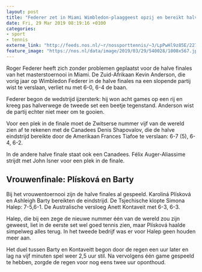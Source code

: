 ```yaml
---
layout: post
title: "Federer zet in Miami Wimbledon-plaaggeest opzij en bereikt halve finales"
date: Fri, 29 Mar 2019 08:19:16 +0100
categories: 
- sport 
- tennis 
externe_link: "http://feeds.nos.nl/~r/nossporttennis/~3/LpPwHl9z85E/2278059"
feature_image: "https://nos.nl/data/image/2019/03/29/540028/1008x567.jpg"
---
```


<p>Roger Federer heeft zich zonder problemen geplaatst voor de halve finales van het masterstoernooi in Miami. De Zuid-Afrikaan Kevin Anderson, die vorig jaar op Wimbledon Federer in de halve finales na een slopende partij wist te verslaan, verliet nu met 6-0, 6-4 de baan.</p>
<p>Federer begon de wedstrijd ijzersterk: hij won acht games op een rij en kreeg pas halverwege de tweede set een beetje tegenstand. Anderson wist de partij echter niet meer om te gooien.</p>
<p>Voor een plek in de finale moet de Zwitserse nummer vijf van de wereld zien af te rekenen met de Canadees Denis Shapovalov, die de halve eindstrijd bereikte door de Amerikaan Frances Tiafoe te verslaan: 6-7 (5), 6-4, 6-2.</p>
<p>In de andere halve finale staat ook een Canadees. Félix Auger-Aliassime strijdt met John Isner voor een plek in de finale.</p>
<h2>Vrouwenfinale: Plísková en Barty</h2>
<p>Bij het vrouwentoernooi zijn de halve finales al gespeeld. Karoliná Plísková en Ashleigh Barty bereikten de eindstrijd. De Tsjechische klopte Simona Halep: 7-5,6-1. De Australische versloeg Anett Kontaveit met 6-3, 6-3.</p>
<p>Halep, die bij een zege de nieuwe nummer één van de wereld zou zijn geweest, liet in de eerste set wel goed tennis zien, maar Plísková haalde simpelweg alles terug. In het tweede bedrijf was er voor Halep geen houden meer aan.</p>
<p>Het duel tussen Barty en Kontaveitt begon door de regen een uur later en lag na vijf minuten spel weer 2,5 uur stil. Na vervolgens één game gespeeld te hebben, zorgde de regen voor nog eens twee uur oponthoud.</p><img src="http://feeds.feedburner.com/~r/nossporttennis/~4/LpPwHl9z85E" height="1" width="1" alt=""/>
